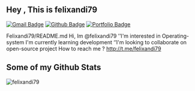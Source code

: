 ## Hey , This is felixandi79
[![Gmail Badge](https://img.shields.io/badge/-felixandi79@gmail.com-c14438?style=flat&logo=Gmail&logoColor=white&link=mailto:felixandi79@gmail.com)](mailto:felixandi79@gmail.com) [![Github Badge](https://img.shields.io/badge/-felixandi79-grey?style=flat&logo=github&logoColor=white&link=https://github.com/felixandi79/)](https://www.github.com/felixandi79/) [![Portfolio Badge](https://img.shields.io/badge/portfolio-web-blue?style=flat&link=https://github.com/felixandi79/)](https://github.com/felixandi79/) <p align='left'>Felixandi79/README.md
 Hi, Im @felixandi79
’’I'm interested in Operating-system
 I'm currently learning development
‘’I'm looking to collaborate on open-source project
  How to reach me ?
http://t.me/felixandi79</p>
## Some of my Github Stats
<p align=left> <img src=https://komarev.com/ghpvc/?username=felixandi79 alt=felixandi79 /> </p>

